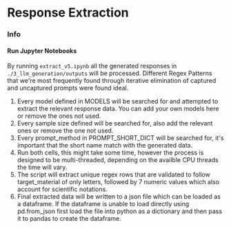 # Response Extraction 

### Info

#### Run Jupyter Notebooks

By running `extract_v5.ipynb` all the generated responses in `./3_llm_generation/outputs` will be processed.
Different Regex Patterns that we're most frequently found through iterative elimination of captured and uncaptured prompts were found ideal.

1. Every model defined in MODELS will be searched for and attempted to extract the relevant response data. You can add your own models here or remove the ones not used.
2. Every sample size defined will be searched for, also add the relevant ones or remove the one not used.
3. Every prompt_method in PROMPT_SHORT_DICT will be searched for, it's important that the short name match with the generated data.
4. Run both cells, this might take some time, however the process is designed to be multi-threaded, depending on the availble CPU threads the time will vary.
5. The script will extract unique regex rows that are validated to follow target_material of only letters, followed by 7 numeric values which also account for scientific notations.
6. Final extracted data will be written to a json file which can be loaded as a dataframe. If the dataframe is unable to load directly using pd.from_json first load the file into python as a dictionary and then pass it to pandas to create the dataframe.
